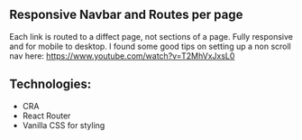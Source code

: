 ## Responsive Navbar and Routes per page

Each link is routed to a diffect page, not sections of a page. Fully responsive and for mobile to desktop.  I found some good tips on setting up a non scroll nav here: https://www.youtube.com/watch?v=T2MhVxJxsL0

## Technologies:
- CRA
- React Router
- Vanilla CSS for styling
